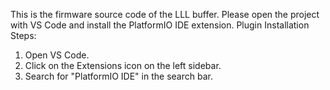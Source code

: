 This is the firmware source code of the LLL buffer. 
Please open the project with VS Code and install the PlatformIO IDE extension.
Plugin Installation Steps:
1. Open VS Code.
2. Click on the Extensions icon on the left sidebar.
3. Search for "PlatformIO IDE" in the search bar.